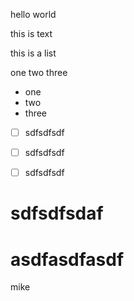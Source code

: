 hello world



this is text



this is a list

one
two
three

* one
* two
* three

- [ ] sdfsdfsdf
- [ ] sdfsdfsdf
- [ ] sdfsdfsdf


# sdfsdfsdaf


# asdfasdfasdf



mike


